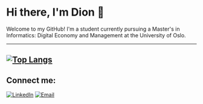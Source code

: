 # Hi there, I'm Dion 👋
Welcome to my GitHub! I'm a student currently pursuing a Master's in Informatics: Digital Economy and Management at the University of Oslo.

---
[![Top Langs](https://github-readme-stats.vercel.app/api/top-langs/?username=DionKumnova&layout=compact&theme=vision-friendly-dark)](https://github.com/anuraghazra/github-readme-stats)  
---
## Connect me:
[![LinkedIn](https://img.shields.io/badge/LinkedIn-DionKumnova-blue?style=flat-square&logo=linkedin)](https://linkedin.com/in/dion-kumnova) 
[![Email](https://img.shields.io/badge/Email-Dionkumnova@hotmail.com-blue?style=flat-square&logo=gmail)](mailto:Dionkumnova@hotmail.com)
